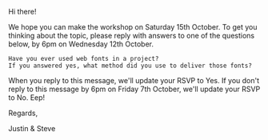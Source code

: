 Hi there!

We hope you can make the workshop on Saturday 15th October. To get you thinking about the topic, please reply with answers to one of the questions below, by 6pm on Wednesday 12th October.

    Have you ever used web fonts in a project?
    If you answered yes, what method did you use to deliver those fonts?

When you reply to this message, we'll update your RSVP to Yes. If you don't reply to this message by 6pm on Friday 7th October, we'll update your RSVP to No. Eep!

Regards,

Justin & Steve